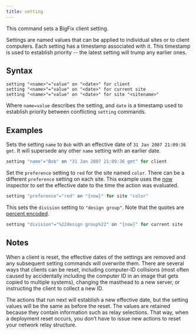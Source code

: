 ```yaml
---
title: setting
---
```


This command sets a BigFix client setting.

Settings are named values that can be applied to individual sites or to client
computers. Each setting has a timestamp associated with it. This timestamp is
used to establish priority -- the latest setting will trump any earlier ones.

## Syntax

    setting "<name>"="value" on "<date>" for client
    setting "<name>"="value" on "<date>" for current site
    setting "<name>"="value" on "<date>" for site "<sitename>"

Where `name=value` describes the setting, and `date` is a timestamp used to
establish priority between conflicting `setting` commands.

## Examples

Sets the setting `name` to `Bob` with an effective date of `31 Jan 2007
21:09:36 gmt`. It will supersede any other `name` setting with an earlier date.

```actionscript
setting "name"="Bob" on "31 Jan 2007 21:09:36 gmt" for client
```

Set the `preference` setting to `red` for the site named `color`. There can be a
different `preference` setting on each site. This example uses the
[now](/relevance/reference/time.html#now-time) inspector to set the effective
date to the time the action was evaluated.

```actionscript
setting "preference"="red" on "{now}" for site "color"
```

This sets the `division` setting to `"design group"`. Note that the quotes are
[percent encoded](https://en.wikipedia.org/wiki/Percent-encoding).

```actionscript
setting "division"="%22design group%22" on "{now}" for current site 
```

## Notes

When a client is reset, the effective dates of the settings are removed and any
subsequent setting commands will overwrite them. There are several ways that
clients can be reset, including computer-ID collisions (most often caused by
accidentally including the computer ID in an image that gets copied to multiple
systems), changing the masthead to a new server, or instructing the client to
collect a new ID.

The actions that run next will establish a new effective date, but the setting
values will be the same as before the reset. The values are retained because
they contain information such as relay selections. That way, when a deployment
reset occurs, you don’t have to issue new actions to reset your network relay
structure.
